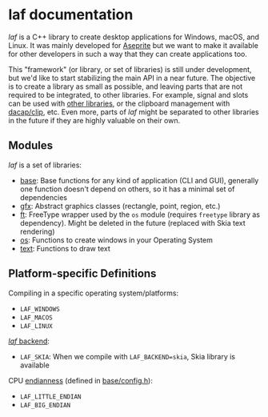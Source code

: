 # laf documentation

*laf* is a C++ library to create desktop applications for Windows,
macOS, and Linux. It was mainly developed for
[Aseprite](https://www.aseprite.org/) but we want to make it available
for other developers in such a way that they can create applications
too.

This "framework" (or library, or set of libraries) is still under
development, but we'd like to start stabilizing the main API in a near
future. The objective is to create a library as small as possible, and
leaving parts that are not required to be integrated, to other
libraries. For example, signal and slots can be used with [other
libraries](https://github.com/NoAvailableAlias/signal-slot-benchmarks),
or the clipboard management with [dacap/clip](https://github.com/dacap/clip),
etc. Even more, parts of *laf* might be separated to other libraries
in the future if they are highly valuable on their own.

## Modules

*laf* is a set of libraries:

* [base](base): Base functions for any kind of application (CLI and
  GUI), generally one function doesn't depend on others, so it has a
  minimal set of dependencies
* [gfx](gfx): Abstract graphics classes (rectangle, point, region,
  etc.)
* [ft](ft): FreeType wrapper used by the `os` module (requires
  `freetype` library as dependency). Might be deleted in the future
  (replaced with Skia text rendering)
* [os](os): Functions to create windows in your Operating System
* [text](text): Functions to draw text

## Platform-specific Definitions

Compiling in a specific operating system/platforms:

* `LAF_WINDOWS`
* `LAF_MACOS`
* `LAF_LINUX`

[*laf* backend](backend.md):

* `LAF_SKIA`: When we compile with `LAF_BACKEND=skia`, Skia library is available

CPU [endianness](https://en.wikipedia.org/wiki/Endianness) (defined in [base/config.h](https://github.com/aseprite/laf/blob/main/base/config.h.cmakein)):

* `LAF_LITTLE_ENDIAN`
* `LAF_BIG_ENDIAN`
